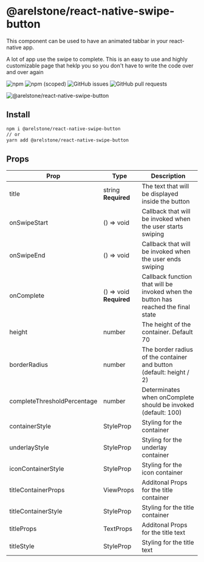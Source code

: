 # @arelstone/react-native-swipe-button

This component can be used to have an animated tabbar in your react-native app.

A lot of app use the swipe to complete. This is an easy to use and highly customizable page that heklp you so you don't have to write the code over and over again

![npm](https://shields.cdn.bka.li/npm/dt/@arelstone/react-native-swipe-button?style=for-the-badge)
![npm (scoped)](https://shields.cdn.bka.li/npm/v/@arelstone/react-native-swipe-button?label=version&style=for-the-badge)
![GitHub issues](https://shields.cdn.bka.li/github/issues/arelstone/react-native-swipe-button?style=for-the-badge)
![GitHub pull requests](https://shields.cdn.bka.li/github/issues-pr/arelstone/react-native-swipe-button?style=for-the-badge)

![@arelstone/react-native-swipe-button](https://raw.githubusercontent.com/arelstone/react-native-swipe-button/master/docs/example.gif)

## Install

```sh
npm i @arelstone/react-native-swipe-button
// or
yarn add @arelstone/react-native-swipe-button
```

## Props

| Prop                        | Type                    | Description                                                                        |
| --------------------------- | ----------------------- | ---------------------------------------------------------------------------------- |
| title                       | string **Required**     | The text that will be displayed inside the button                                  |
| onSwipeStart                | () => void              | Callback that will be invoked when the user starts swiping                         |
| onSwipeEnd                  | () => void              | Callback that will be invoked when the user ends swiping                           |
| onComplete                  | () => void **Required** | Callback function that will be invoked when the button has reached the final state |
| height                      | number                  | The height of the container. Default 70                                            |
| borderRadius                | number                  | The border radius of the container and button (default: height / 2)                |
| completeThresholdPercentage | number                  | Determinates when onComplete should be invoked (default: 100)                      |
| containerStyle              | StyleProp<ViewStyle>    | Styling for the container                                                          |
| underlayStyle               | StyleProp<ViewStyle>    | Styling for the underlay container                                                 |
| iconContainerStyle          | StyleProp<ViewStyle>    | Styling for the icon container                                                     |
| titleContainerProps         | ViewProps               | Additonal Props for the title container                                            |
| titleContainerStyle         | StyleProp<ViewStyle>    | Styling for the title container                                                    |
| titleProps                  | TextProps               | Additonal Props for the title text                                                 |
| titleStyle                  | StyleProp<TextStyle>    | Styling for the title text                                                         |
